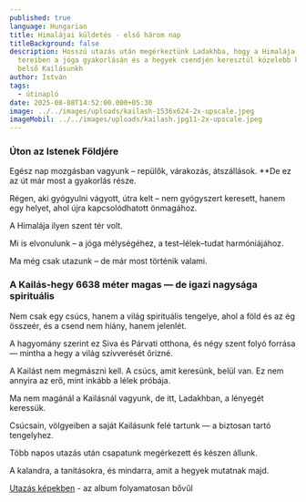 ```yaml
---
published: true
language: Hungarian
title: Himalájai küldetés - első három nap
titleBackground: false
description: Hosszú utazás után megérkeztünk Ladakhba, hogy a Himalája szent
  tereiben a jóga gyakorlásán és a hegyek csendjén keresztül közelebb kerüljünk
  belső Kailásunkh
author: István
tags:
  - útinapló
date: 2025-08-08T14:52:00.000+05:30
image: ../../images/uploads/kailash-1536x624-2x-upscale.jpeg
imageMobil: ../../images/uploads/kailash.jpg11-2x-upscale.jpeg
---
```

### Úton az Istenek Földjére

Egész nap mozgásban vagyunk – repülők, várakozás, átszállások. **De ez az út már most a gyakorlás része.

<div class="blog-island-section">Régen, aki gyógyulni vágyott, útra kelt – nem gyógyszert keresett, hanem egy helyet, ahol újra kapcsolódhatott önmagához.</div>

A Himalája ilyen szent tér volt.

Mi is elvonulunk – a jóga mélységéhez, a test–lélek–tudat harmóniájához.

Ma még csak utazunk – de már most történik valami.

### A Kailás-hegy 6638 méter magas — de igazi nagysága spirituális

Nem csak egy csúcs, hanem a világ spirituális tengelye, ahol a föld és az ég összeér, és a csend nem hiány, hanem jelenlét.

A hagyomány szerint ez Siva és Párvati otthona, és négy szent folyó forrása — mintha a hegy a világ szívverését őrizné.

<div class="blog-island-section">A Kailást nem megmászni kell. A csúcs, amit keresünk, belül van. Ez nem annyira az erő, mint inkább a lélek próbája.</div>

Ma nem magánál a Kailásnál vagyunk, de itt, Ladakhban, a lényegét keressük.

Csúcsain, völgyeiben a saját Kailásunk felé tartunk — a biztosan tartó tengelyhez.

Több napos utazás után csapatunk megérkezett és készen állunk.

A kalandra, a tanításokra, és mindarra, amit a hegyek mutatnak majd.

[Utazás képekben](https://bandha.works/galeria/2025-ladakh-retreat/) - az album folyamatosan bővűl
